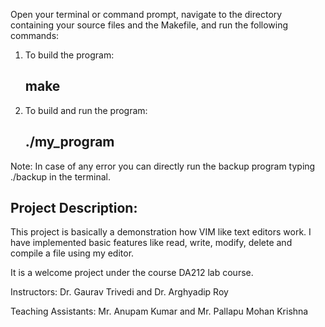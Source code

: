 Open your terminal or command prompt, navigate
to the directory containing your source files and
the Makefile, and run the following commands:

1. To build the program:
   
    make
   -----

3. To build and run the program:
   
    ./my_program
   -------------


Note: In case of any error you can directly run the backup program 
      typing ./backup in the terminal.




Project Description:
--------------------

This project is basically a demonstration how VIM like text editors work.
I have implemented basic features like read, write, modify, delete and compile a file using my editor.

It is a welcome project under the course DA212 lab course.

Instructors: Dr. Gaurav Trivedi
             and Dr. Arghyadip Roy
             
Teaching Assistants: Mr. Anupam Kumar
                     and Mr. Pallapu Mohan Krishna
